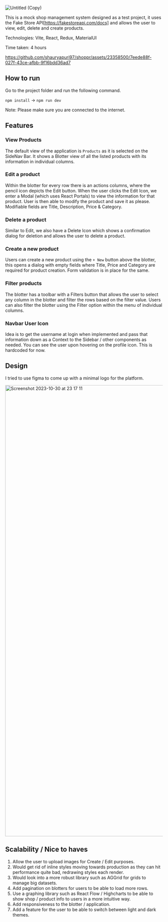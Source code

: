 ![Untitled (Copy)](https://github.com/shauryapuri97/shoppr/assets/23358500/f0cbaa64-2e24-481f-8e94-3052491f53b2)


This is a mock shop management system designed as a test project, it uses the Fake Store API[https://fakestoreapi.com/docs] and allows the user to view, edit, delete and create products.

Technologies: Vite, React, Redux, MaterialUI

Time taken: 4 hours

https://github.com/shauryapuri97/shoppr/assets/23358500/7eede88f-027f-43ce-afbb-9f16bdd36ad7


## How to run
Go to the project folder and run the following command.

`npm install` -> `npm run dev`

Note: Please make sure you are connected to the internet.

## Features
### View Products
The default view of the application is `Products` as it is selected on the SideNav Bar. It shows a Blotter view of all the listed products with its information in individual columns.

### Edit a product
Within the blotter for every row there is an actions columns, where the pencil icon depicts the Edit button. When the user clicks the Edit Icon, we enter a Modal (which uses React Portals) to view the information for that product. User is then able to modify the product and save it as please. Modifiable fields are Title, Description, Price & Category.

### Delete a product
Similar to Edit, we also have a Delete Icon which shows a confirmation dialog for deletion and allows the user to delete a product.

### Create a new product
Users can create a new product using the `+ New` button above the blotter, this opens a dialog with empty fields where Title, Price and Category are required for product creation. Form validation is in place for the same.

### Filter products
The blotter has a toolbar with a Filters button that allows the user to select any column in the blotter and filter the rows based on the filter value. Users can also filter the blotter using the Filter option within the menu of individual columns. 

### Navbar User Icon
Idea is to get the username at login when implemented and pass that information down as a Context to the Sidebar / other components as needed. You can see the user upon hovering on the profile icon. This is hardcoded for now.

## Design
I tried to use figma to come up with a minimal logo for the platform.

<img width="1440" alt="Screenshot 2023-10-30 at 23 17 11" src="https://github.com/shauryapuri97/shoppr/assets/23358500/92114338-4b74-4a8f-ba26-f1cc6309f38f">



## Scalability / Nice to haves
1. Allow the user to upload images for Create / Edit purposes.
2. Would get rid of inline styles moving towards production as they can hit performance quite bad, redrawing styles each render.
3. Would look into a more robust library such as AGGrid for grids to manage big datasets.
4. Add pagination on blotters for users to be able to load more rows.
5. Use a graphing library such as React Flow / Highcharts to be able to show shop / product info to users in a more intuitive way.
6. Add responsiveness to the blotter / application.
7. Add a feature for the user to be able to switch between light and dark themes.
